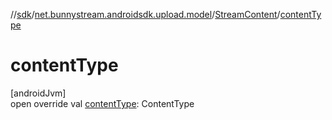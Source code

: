 //[sdk](../../../index.md)/[net.bunnystream.androidsdk.upload.model](../index.md)/[StreamContent](index.md)/[contentType](content-type.md)

# contentType

[androidJvm]\
open override val [contentType](content-type.md): ContentType

